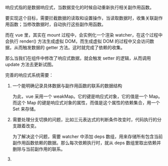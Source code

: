 响应式指的是数据响应式，当数据变化的时候自动重新执行相关副作用函数。

要实现这个目标，需要拦截数据的读取和设置操作，当读取数据时，收集关联副作用函数；当修改数据时，自动执行这些副作用函数。

而在 vue 里，其实在 mount 过程中，会实例化一个渲染 watcher，在这个过程中会执行 render() 方法生成虚拟 DOM，而生成虚拟 DOM 的过程中又会访问数据，从而触发数据的 getter 方法。这时就完成了依赖的收集。

那么当我们在组件中修改了响应式数据，就会触发 setter 的逻辑，从而调用 update 方法去更新试图。



完善的响应式系统需要：

1. 一个能明确记录具体数据与副作用函数的联系的数据结构

   为此，vue 采用一个 weakMap。它的键是响应式对象，它的值是一个 Map。而这个 Map 的键是响应式对象的属性，而值是这个属性的依赖集合，用一个 Set 来存储。

2. 需要处理分支切换的问题，比如三元表达式的判断条件改变时，代码执行的分支跟着改变。

   为了解决这个问题，需要 watcher 中添加 deps 数组，用来存储所有包含当前副作用函数依赖的数据。那么每次依赖执行时，就从 deps 数组里取出依赖并删除与当前副作用的联系。

3. 

